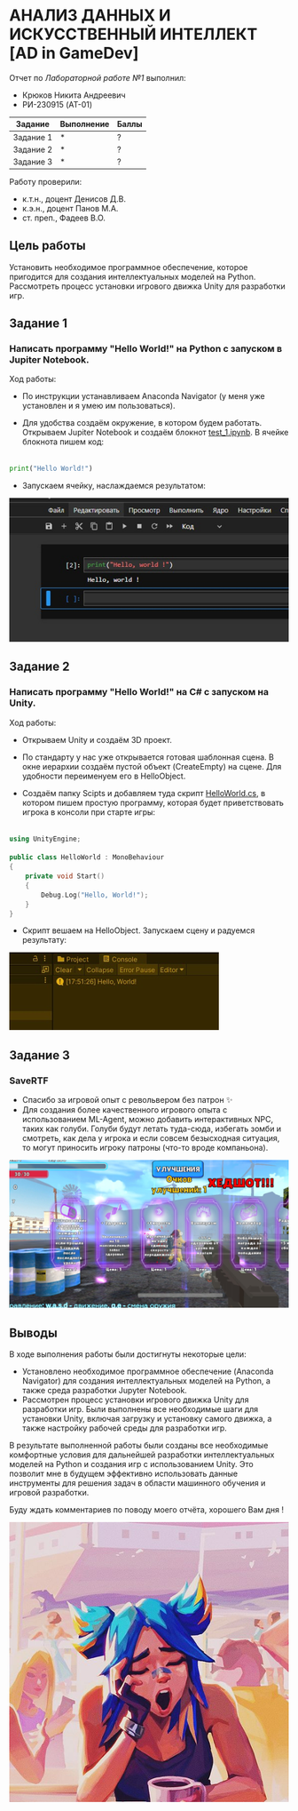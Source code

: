 # АНАЛИЗ ДАННЫХ И ИСКУССТВЕННЫЙ ИНТЕЛЛЕКТ [AD in GameDev]
Отчет по *Лабораторной работе №1* выполнил:
- Крюков Никита Андреевич
- РИ-230915 (AT-01)

| Задание | Выполнение | Баллы |
| ------ | ------ | ------ |
| Задание 1 | * | ? |
| Задание 2 | * | ? |
| Задание 3 | * | ? | 

Работу проверили:
- к.т.н., доцент Денисов Д.В.
- к.э.н., доцент Панов М.А.
- ст. преп., Фадеев В.О.

## Цель работы
Установить необходимое программное обеспечение, которое пригодится для создания интеллектуальных моделей на Python. Рассмотреть процесс установки игрового движка Unity для разработки игр.

## Задание 1
### Написать программу "Hello World!" на Python с запуском в Jupiter Notebook.
Ход работы:
- По инструкции устанавливаем Anaconda Navigator (у меня уже установлен и я умею им пользоваться).

- Для удобства создаём окружение, в котором будем работать. Открываем Jupiter Notebook и создаём блокнот [test_1.ipynb](https://github.com/ytkinroman/urfu_1/blob/main/jupiter_project/test_1.ipynb). В ячейке блокнота пишем код:

```py

print("Hello World!")

```

- Запускаем ячейку, наслаждаемся результатом:

![Jupiter Notebook](github_img/img_1.jpg)

## Задание 2
### Написать программу "Hello World!" на C# с запуском на Unity. 
Ход работы:
- Открываем Unity и создаём 3D проект.

- По стандарту у нас уже открывается готовая шаблонная сцена. В окне иерархии создаём пустой объект (CreateEmpty) на сцене. Для удобности переименуем его в HelloObject.

- Создаём папку Scipts и добавляем туда скрипт [HelloWorld.cs](https://github.com/ytkinroman/urfu_1/blob/main/Assets/Scripts/HelloWorld.cs), в котором пишем простую программу, которая будет приветствовать игрока в консоли при старте игры:

```cpp

using UnityEngine;

public class HelloWorld : MonoBehaviour
{
    private void Start()
    {
        Debug.Log("Hello, World!");
    }
}

```

- Скрипт вешаем на HelloObject. Запускаем сцену и радуемся результату:

![Unity](github_img/img_2.jpg)


## Задание 3
### SaveRTF
- Спасибо за игровой опыт с револьвером без патрон ✨
- Для создания более качественного игрового опыта с использованием ML-Agent, можно добавить интерактивных NPC, таких как голуби. Голуби будут летать туда-сюда, избегать зомби и смотреть, как дела у игрока и если совсем безысходная ситуация, то могут приносить игроку патроны (что-то вроде компаньона).

![SaveRTF](github_img/img_4.jpg)

## Выводы
В ходе выполнения работы были достигнуты некоторые цели:
- Установлено необходимое программное обеспечение (Anaconda Navigator) для создания интеллектуальных моделей на Python, а также среда разработки Jupyter Notebook.
- Рассмотрен процесс установки игрового движка Unity для разработки игр. Были выполнены все необходимые шаги для установки Unity, включая загрузку и установку самого движка, а также настройку рабочей среды для разработки игр.

В результате выполненной работы были созданы все необходимые комфортные условия для дальнейшей разработки интеллектуальных моделей на Python и создания игр с использованием Unity. Это позволит мне в будущем эффективно использовать данные инструменты для решения задач в области машинного обучения и игровой разработки.

Буду ждать комментариев по поводу моего отчёта, хорошего Вам дня !

![Image](github_img/img_3.jpg)
